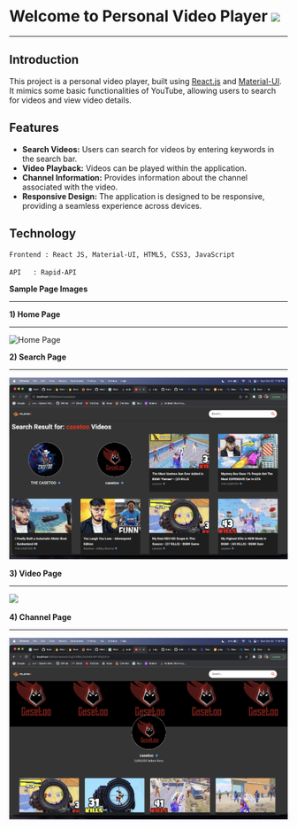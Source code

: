 # Welcome to Personal Video Player <img src="https://raw.githubusercontent.com/MartinHeinz/MartinHeinz/master/wave.gif" width="30px">

---

## **Introduction**

This project is a personal video player, built using [React.js](https://reactjs.org/) and [Material-UI](https://mui.com/). It mimics some basic functionalities of YouTube, allowing users to search for videos and view video details.

## Features

- **Search Videos:** Users can search for videos by entering keywords in the search bar.
- **Video Playback:** Videos can be played within the application.
- **Channel Information:** Provides information about the channel associated with the video.
- **Responsive Design:** The application is designed to be responsive, providing a seamless experience across devices.


## Technology

```
Frontend : React JS, Material-UI, HTML5, CSS3, JavaScript

API   : Rapid-API
```

**Sample Page Images**

---

**1) Home Page**

---

<img src="./src/assets/images/selectCategory.png" alt="Home Page"></a>

**2) Search Page**

---

<img src="./src/assets/images/searchResult.png"></img>

**3) Video Page**

---

<img src="./src/assets/images/playingVideo.png"></img>

**4) Channel Page**

---

<img src="./src/assets/images/channelDetail.png"></img>
